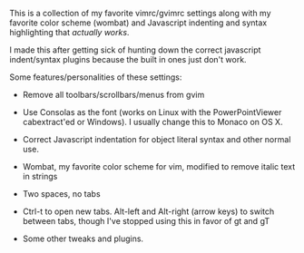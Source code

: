 This is a collection of my favorite vimrc/gvimrc settings along with my favorite color scheme (wombat) and Javascript indenting and syntax highlighting that *actually works*.  

I made this after getting sick of hunting down the correct javascript indent/syntax plugins because the built in ones just don't work.  

Some features/personalities of these settings:

 * Remove all toolbars/scrollbars/menus from gvim

 * Use Consolas as the font (works on Linux with the PowerPointViewer cabextract'ed or Windows).  I usually change this to Monaco on OS X.

 * Correct Javascript indentation for object literal syntax and other normal use.

 * Wombat, my favorite color scheme for vim, modified to remove italic text in strings

 * Two spaces, no tabs

 * Ctrl-t to open new tabs.  Alt-left and Alt-right (arrow keys) to switch between tabs, though I've stopped using this in favor of gt and gT

 * Some other tweaks and plugins.
